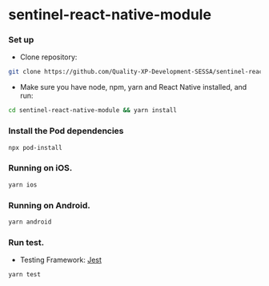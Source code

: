# sentinel-react-native-module

### Set up

-   Clone repository:

```sh
git clone https://github.com/Quality-XP-Development-SESSA/sentinel-react-native-module.git
```

-   Make sure you have node, npm, yarn and React Native installed, and run:

```sh
cd sentinel-react-native-module && yarn install
```

### Install the Pod dependencies

```sh
npx pod-install
```

### Running on iOS.

```sh
yarn ios
```

### Running on Android.

```sh
yarn android
```

### Run test.

-   Testing Framework: [Jest](https://jestjs.io)

```sh
yarn test
```
